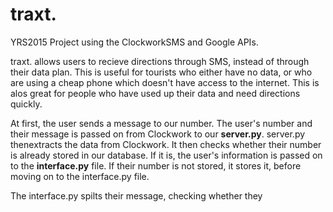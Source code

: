 # traxt.

YRS2015 Project using the ClockworkSMS and Google APIs.

traxt. allows users to recieve directions through SMS, instead of through their data plan. This is useful for tourists who either have no data, or who are using a cheap phone which doesn't have access to the internet. This is alos great for people who have used up their data and need directions quickly. 

At first, the user sends a message to our number. The user's number and their message is passed on from Clockwork to our **server.py**. server.py thenextracts the data from Clockwork. It then checks whether their number is already stored in our database. If it is, the user's information is passed on to the **interface.py** file. If their number is not stored, it stores it, before moving on to the interface.py file. 

The interface.py spilts their message, checking whether they 
